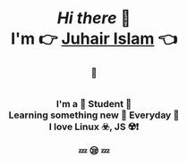 <div align="center">
<h1>
<i>Hi there</i> 👋
<br/>
I'm 👉 <a href="https://www.linkedin.com/in/juhair-islam-9b7307160/">Juhair Islam</a> 👈
</h1>
<h3>
🔰
<br/>
<br/>

I'm a 📖 Student 🧠
<br/>
Learning something new 🎁 Everyday 🤯
<br/>
I love Linux ☣️, JS ☢️❗️

💤 😪 💤

</h3>

</div>
